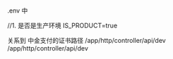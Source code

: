 ##
.env 中

//1. 是否是生产环境
IS_PRODUCT=true

关系到 中金支付的证书路径 
/app/http/controller/api/dev
/app/http/controller/api/dev

